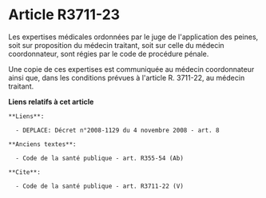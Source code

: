 # Article R3711-23

Les expertises médicales ordonnées par le juge de l'application des peines, soit sur proposition du médecin traitant, soit
sur celle du médecin coordonnateur, sont régies par le code de procédure pénale. 

Une copie de ces expertises est communiquée au médecin coordonnateur ainsi que, dans les conditions prévues à l'article R.
3711-22, au médecin traitant.

**Liens relatifs à cet article**

	**Liens**:

	  - DEPLACE: Décret n°2008-1129 du 4 novembre 2008 - art. 8

	**Anciens textes**:

	  - Code de la santé publique - art. R355-54 (Ab)

	**Cite**:

	  - Code de la santé publique - art. R3711-22 (V)
